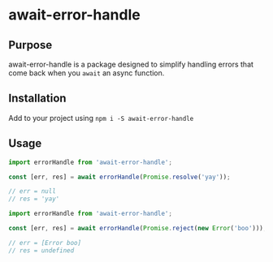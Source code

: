 # await-error-handle

## Purpose

await-error-handle is a package designed to simplify handling errors that come back when you `await` an async function.

## Installation

Add to your project using `npm i -S await-error-handle`

## Usage

```javascript
import errorHandle from 'await-error-handle';

const [err, res] = await errorHandle(Promise.resolve('yay'));

// err = null
// res = 'yay'
```

```javascript
import errorHandle from 'await-error-handle';

const [err, res] = await errorHandle(Promise.reject(new Error('boo')));

// err = [Error boo]
// res = undefined
```
